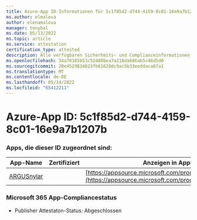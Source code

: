```yaml
---
title: Azure-App ID-Informationen für 5c1f85d2-d744-4159-8c01-16e9a7b1207b
ms.author: elmalova
author: elenamalova
manager: tonybal
ms.date: 05/13/2022
ms.topic: article
ms.service: attestation
certification_type: attested
description: Alle verfügbaren Sicherheits- und Complianceinformationen für 5c1f85d2-d744-4159-8c01-16e9a7b1207b.
ms.openlocfilehash: 34a70385b53c52480bea7a216da686ab5c46d5d0
ms.sourcegitcommit: 28e4529834823fb61620dc9ac5b33eeddaca67a1
ms.translationtype: MT
ms.contentlocale: de-DE
ms.lasthandoff: 05/14/2022
ms.locfileid: "65412211"
---
```

# <a name="azure-app-id-5c1f85d2-d744-4159-8c01-16e9a7b1207b"></a>Azure-App ID: 5c1f85d2-d744-4159-8c01-16e9a7b1207b


### <a name="apps-associated-with-this-id"></a>Apps, die dieser ID zugeordnet sind:
| **App-Name** | **Zertifiziert** | **Anzeigen in AppSource** |
|--------------|---------------|-----------------------|
| [ARGUSnylar](../forward/WA200003186.md) |  | [https://appsource.microsoft.com/product/office/WA200003186](https://appsource.microsoft.com/product/office/WA200003186) |

### <a name="microsoft-365-app-compliance-status"></a>Microsoft 365 App-Compliancestatus
- Publisher Attestaton-Status: Abgeschlossen
